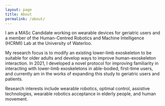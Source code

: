 ```yaml
---
layout: page
title: About
permalink: /about/
---
```

I am a MASc Candidate working on wearable devices for geriatric users and a member of the Human-Centred Robotics and Machine Intelligence (HCRMI) Lab at the University of Waterloo.

My research focus is to modify an existing lower-limb exoskeleton to be suitable for older adults and develop ways to improve human-exoskeleton interaction. In 2021, I developed a novel protocol for improving familiarity in interacting with lower-limb exoskeletons in able-bodied, first-time users, and currently am in the works of expanding this study to geriatric users and patients.

Research interests include wearable robotics, optimal control, assistive technologies, wearable robotics acceptance in elderly people, and human movement.


<!---
This is the base Jekyll theme. You can find out more info about customizing your Jekyll theme, as well as basic Jekyll usage documentation at [jekyllrb.com](https://jekyllrb.com/)

You can find the source code for Minima at GitHub:
[jekyll][jekyll-organization] /
[minima](https://github.com/jekyll/minima)

You can find the source code for Jekyll at GitHub:
[jekyll][jekyll-organization] /
[jekyll](https://github.com/jekyll/jekyll)


[jekyll-organization]: https://github.com/jekyll
--->
